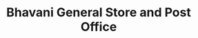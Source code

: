 ---
title: "Bhavani General Store and Post Office"
url: /colchester/bhavani-general-store-and-post-office/
shop: convenience
---